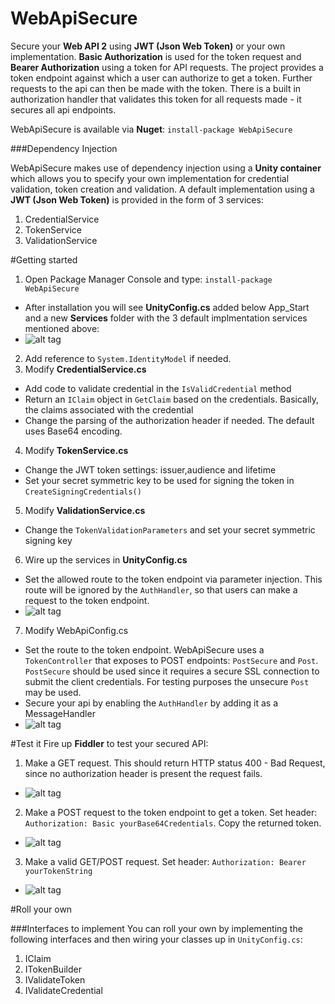 WebApiSecure
============

Secure your **Web API 2** using **JWT (Json Web Token)** or your own implementation. **Basic Authorization** is used for the token request and **Bearer Authorization** using a token for API requests. The project provides a token endpoint against which a user can authorize to get a token. Further requests to the api can then be made with the token. There is a built in authorization handler that validates this token for all requests made - it secures all api endpoints. 

WebApiSecure is available via **Nuget**: `install-package WebApiSecure`

###Dependency Injection

WebApiSecure makes use of dependency injection using a **Unity container** which allows you to specify your own implementation for credential validation, token creation and validation. A default implementation using a **JWT (Json Web Token)** is provided in the form of 3 services:

1. CredentialService
2. TokenService
3. ValidationService

#Getting started

1. Open Package Manager Console and type: `install-package WebApiSecure`
  * After installation you will see **UnityConfig.cs** added below App_Start and a new **Services** folder with the 3 default implmentation services mentioned above:
  * ![alt tag](http://googledrive.com/host/0BwwmUpymTB5WeWhkbU1iYkg3ZGs/solution.jpg)
2. Add reference to `System.IdentityModel` if needed.
3. Modify **CredentialService.cs**
  * Add code to validate credential in the `IsValidCredential` method
  * Return an `IClaim` object in `GetClaim` based on the credentials. Basically, the claims associated with the credential
  * Change the parsing of the authorization header if needed. The default uses Base64 encoding.
4. Modify **TokenService.cs**
  * Change the JWT token settings: issuer,audience and lifetime
  * Set your secret symmetric key to be used for signing the token in `CreateSigningCredentials()`
5. Modify **ValidationService.cs**
  * Change the `TokenValidationParameters` and set your secret symmetric signing key
6. Wire up the services in **UnityConfig.cs** 
  * Set the allowed route to the token endpoint via parameter injection. This route will be ignored by the `AuthHandler`, so that users can make a request to the token endpoint.
  * ![alt tag](http://googledrive.com/host/0BwwmUpymTB5WeWhkbU1iYkg3ZGs/UnityConfig.jpg)
7. Modify WebApiConfig.cs
  * Set the route to the token endpoint. WebApiSecure uses a `TokenController` that exposes to POST endpoints: `PostSecure` and `Post`. `PostSecure` should be used since it requires a secure SSL connection to submit the client credentials. For testing purposes the unsecure `Post` may be used.
  * Secure your api by enabling the `AuthHandler` by adding it as a MessageHandler
  * ![alt tag](http://googledrive.com/host/0BwwmUpymTB5WeWhkbU1iYkg3ZGs/WebApiConfig.jpg)

#Test it
Fire up **Fiddler** to test your secured API:

1. Make a GET request. This should return HTTP status 400 - Bad Request, since no authorization header is present the request fails.
  * ![alt tag](http://googledrive.com/host/0BwwmUpymTB5WeWhkbU1iYkg3ZGs/BadRequest.jpg)
2. Make a POST request to the token endpoint to get a token. Set header: `Authorization: Basic yourBase64Credentials`. Copy the returned token.
  * ![alt tag](http://googledrive.com/host/0BwwmUpymTB5WeWhkbU1iYkg3ZGs/TokenRequest.jpg)
3. Make a valid GET/POST request. Set header: `Authorization: Bearer yourTokenString`
  * ![alt tag](http://googledrive.com/host/0BwwmUpymTB5WeWhkbU1iYkg3ZGs/ApiRequest.jpg)

#Roll your own

###Interfaces to implement
You can roll your own by implementing the following interfaces and then wiring your classes up in `UnityConfig.cs`:

1. IClaim
2. ITokenBuilder
3. IValidateToken
4. IValidateCredential
